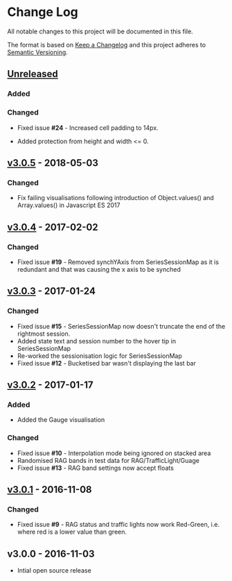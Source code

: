 # Change Log
All notable changes to this project will be documented in this file.

The format is based on [Keep a Changelog](http://keepachangelog.com/) 
and this project adheres to [Semantic Versioning](http://semver.org/).

## [Unreleased]

### Added

### Changed

* Fixed issue **#24** - Increased cell padding to 14px.

* Added protection from height and width <= 0.

## [v3.0.5] - 2018-05-03

### Changed

* Fix failing visualisations following introduction of Object.values() and Array.values() in Javascript ES 2017


## [v3.0.4] - 2017-02-02

### Changed

* Fixed issue **#19** - Removed synchYAxis from SeriesSessionMap as it is redundant and that was causing the x axis to be synched


## [v3.0.3] - 2017-01-24

### Changed

* Fixed issue **#15** - SeriesSessionMap now doesn't truncate the end of the rightmost session.
* Added state text and session number to the hover tip in SeriesSessionMap
* Re-worked the sessionisation logic for SeriesSessionMap
* Fixed issue **#12** - Bucketised bar wasn't displaying the last bar


## [v3.0.2] - 2017-01-17

### Added

* Added the Gauge visualisation

### Changed

* Fixed issue **#10** - Interpolation mode being ignored on stacked area
* Randomised RAG bands in test data for RAG/TrafficLight/Guage
* Fixed issue **#13** - RAG band settings now accept floats


## [v3.0.1] - 2016-11-08

### Changed

* Fixed issue **#9** - RAG status and traffic lights now work Red-Green, i.e. where red is a lower value than green.


## v3.0.0 - 2016-11-03

* Intial open source release

[Unreleased]: https://github.com/gchq/stroom-visualisations-dev/compare/v3.0.5...HEAD

[v3.0.5]: https://github.com/gchq/stroom-visualisations-dev/compare/v3.0.4...v3.0.5

[v3.0.4]: https://github.com/gchq/stroom-visualisations-dev/compare/v3.0.3...v3.0.4

[v3.0.3]: https://github.com/gchq/stroom-visualisations-dev/compare/v3.0.2...v3.0.3

[v3.0.2]: https://github.com/gchq/stroom-visualisations-dev/compare/v3.0.1...v3.0.2

[v3.0.1]: https://github.com/gchq/stroom-visualisations-dev/compare/v3.0.0...v3.0.1

